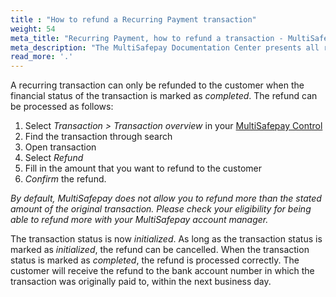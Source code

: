 ```yaml
---
title : "How to refund a Recurring Payment transaction"
weight: 54
meta_title: "Recurring Payment, how to refund a transaction - MultiSafepay Docs"
meta_description: "The MultiSafepay Documentation Center presents all relevant information about our Plugins and API. You can also find support pages for payment methods, tools and general questions as well as the contact details of our Support and Integration Teams."
read_more: '.'
---
```


A recurring transaction can only be refunded to the customer when the financial status of the transaction is marked as _completed_. The refund can be processed as follows:

1. Select _Transaction > Transaction overview_ in your [MultiSafepay Control](https://merchant.multisafepay.com)
2. Find the transaction through search
3. Open transaction
4. Select _Refund_
5. Fill in the amount that you want to refund to the customer
6. _Confirm_ the refund.

_By default, MultiSafepay does not allow you to refund more than the stated amount of the original transaction. Please check your eligibility for being able to refund more with your MultiSafepay account manager._

The transaction status is now _initialized_. As long as the transaction status is marked as _initialized_, the refund can be cancelled. When the transaction status is marked as _completed_, the refund is processed correctly. The customer will receive the refund to the bank account number in which the transaction was originally paid to, within the next business day.
